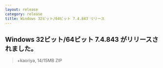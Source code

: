 ```yaml
---
layout: release
category: release
title: Windows 32ビット/64ビット 7.4.843 リリース
---
```

## Windows 32ビット/64ビット 7.4.843 がリリースされました。

> +kaoriya, 14/15MB ZIP
